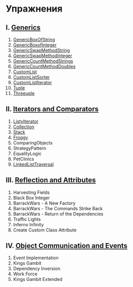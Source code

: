 # Упражнения

## I. [Generics](https://judge.softuni.bg/Contests/248/Generics-Exercise)
1. [GenericBoxOfString](GenericBoxOfString.zip)
2. [GenericBoxofInteger](GenericBoxofInteger.zip)
3. [GenericSwapMethodString](GenericSwapMethodString.zip)
4. [GenericSwapMethodInteger](GenericSwapMethodInteger.zip)
5. [GenericCountMethodStrings](GenericCountMethodStrings.zip)
6. [GenericCountMethodDoubles](GenericCountMethodDoubles.zip)
7. [CustomList](CustomList.zip)
8. [CustomListSorter](CustomListSorter.zip)
9. [CustomListIterator](CustomListIterator.zip)
10. [Tuple](Tuple.zip)
11. [Threeuple](Threeuple.zip)

## II. [Iterators and Comparators](https://judge.softuni.bg/Contests/253/Iterators-and-Comparators-Exercise)
1. [ListyIterator](ListyIterator.zip)
2. [Collection](Collection.zip)
3. [Stack](Stack.zip)
4. [Froggy](Froggy.zip)
5. ComparingObjects
6. StrategyPattern
7. EqualityLogic
8. PetClinics
9. [LinkedListTraversal](LinkedListTraversal.zip)


## III. [Reflection and Attributes](https://judge.softuni.bg/Contests/263/Reflection-and-Attributes-Exercise)
1. Harvesting Fields
2. Black Box Integer
3. BarrackWars - A New Factory
4. BarrackWars - The Commands Strike Back
5. BarrackWars - Return of the Dependencies
6. Traffic Lights
7. Inferno Infinity
8. Create Custom Class Attribute

## IV. [Object Communication and Events](https://judge.softuni.bg/Contests/257/Object-Communication-and-Events-Exercise)
1. Event Implementation
2. Kings Gambit
3. Dependency Inversion
4. Work Force
5. Kings Gambit Extended
